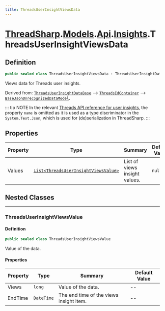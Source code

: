 ```yaml
---
title: ThreadsUserInsightViewsData
---
```


# [ThreadSharp](../../../).[Models](../../).[Api](../).[Insights](.).ThreadsUserInsightViewsData

## Definition

```c#
public sealed class ThreadsUserInsightViewsData : ThreadsUserInsightDataBase
```

Views data for Threads user insights.

Derived from: [`ThreadsUserInsightDataBase`](../ThreadsUserInsightDataBase) --> [`ThreadsIdContainer`](../ThreadsIdContainer) --> [`BaseJsonUnrecognizedDataModel`](../../BaseJsonUnrecognizedDataModel.md).

::: tip NOTE
In the relevant [Threads API reference for user insights](https://developers.facebook.com/docs/threads/reference/insights#get---threads-user-id--threads-insights), the property `name` is omitted as it is used as a type discriminator in the `System.Text.Json`, which is used for (de)serialization in ThreadSharp.
:::

## Properties

| Property | Type                                                                  | Summary                       | Default Value |
|----------|-----------------------------------------------------------------------|-------------------------------|---------------|
| Values   | [`List<ThreadsUserInsightViewsValue>`](#threadsuserinsightviewsvalue) | List of views insight values. | `null`        |

## Nested Classes

---

### ThreadsUserInsightViewsValue

#### Definition

```c#
public sealed class ThreadsUserInsightViewsValue
```

Value of the data.

#### Properties

| Property   | Type       | Summary                                 | Default Value |
|------------|------------|-----------------------------------------|---------------|
| Views      | `long`     | Value of the data.                      | --            |
| EndTime    | `DateTime` | The end time of the views insight item. | --            |